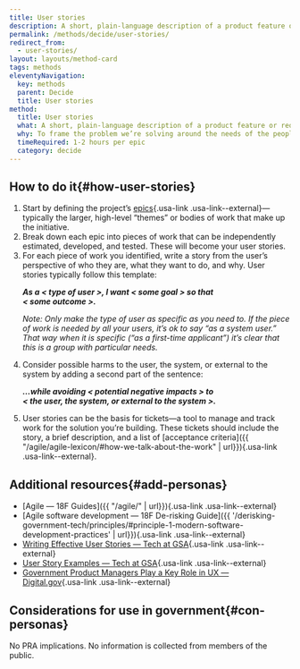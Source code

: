 ```yaml
---
title: User stories
description: A short, plain-language description of a product feature or requirement written from the perspective of the user.
permalink: /methods/decide/user-stories/
redirect_from:
  - user-stories/
layout: layouts/method-card
tags: methods
eleventyNavigation:
  key: methods
  parent: Decide
  title: User stories
method:
  title: User stories
  what: A short, plain-language description of a product feature or requirement written from the perspective of the user.
  why: To frame the problem we’re solving around the needs of the people who will use the product, rather than the limitations of the technology or the program or agency overseeing it. User stories help us break down a large development effort into smaller, more manageable slices so that we can track progress, plan sprints, and prioritize work around user impact. They also encourage us to talk about features in plain language and make the discussions (and solutions) more accessible.
  timeRequired: 1-2 hours per epic
  category: decide
---
```


## How to do it{#how-user-stories}
1. Start by defining the project’s [epics](https://tech.gsa.gov/guides/glossary/#epic){.usa-link .usa-link--external}—typically the larger, high-level “themes” or bodies of work that make up the initiative.
1. Break down each epic into pieces of work that can be independently estimated, developed, and tested. These will become your user stories.
1. For each piece of work you identified, write a story from the user’s perspective of who they are, what they want to do, and why. User stories typically follow this template:
    <p>
      <b><em>As a < type of user >, I want < some goal > so that </br> < some outcome >.</em></b>
    </p>
    <p>
      <em>Note: Only make the type of user as specific as you need to. If the piece of work is needed by all your users, it’s ok to say “as a system user.” That way when it is specific (“as a first-time applicant”) it’s clear that this is a group with particular needs.</em>
    </p>
1. Consider possible harms to the user, the system, or external to the system by adding a second part of the sentence:
    <p>
      <b><em>…while avoiding < potential negative impacts > to </br> < the user, the system, or external to the system >.</em></b>
    </p>
1. User stories can be the basis for tickets—a tool to manage and track work for the solution you’re building. These tickets should include the story, a brief description, and a list of [acceptance criteria]({{ "/agile/agile-lexicon/#how-we-talk-about-the-work" | url}}){.usa-link .usa-link--external}.


<section class="method--section method--section--additional-resources" markdown="1">

## Additional resources{#add-personas}

- [Agile — 18F Guides]({{ "/agile/" | url}}){.usa-link .usa-link--external}
- [Agile software development — 18F De-risking Guide]({{ '/derisking-government-tech/principles/#principle-1-modern-software-development-practices' | url}}){.usa-link .usa-link--external}
- [Writing Effective User Stories — Tech at GSA](https://tech.gsa.gov/guides/effective_user_stories/){.usa-link .usa-link--external}
- [User Story Examples — Tech at GSA](https://tech.gsa.gov/guides/user_story_example/){.usa-link .usa-link--external}
- [Government Product Managers Play a Key Role in UX — Digital.gov](https://digital.gov/2015/11/27/government-product-managers-play-a-key-role-in-ux/){.usa-link .usa-link--external}

</section>

<section class="method--section method--section--government-considerations" markdown="1" >

## Considerations for use in government{#con-personas}

No PRA implications. No information is collected from members of the public.
</section>
